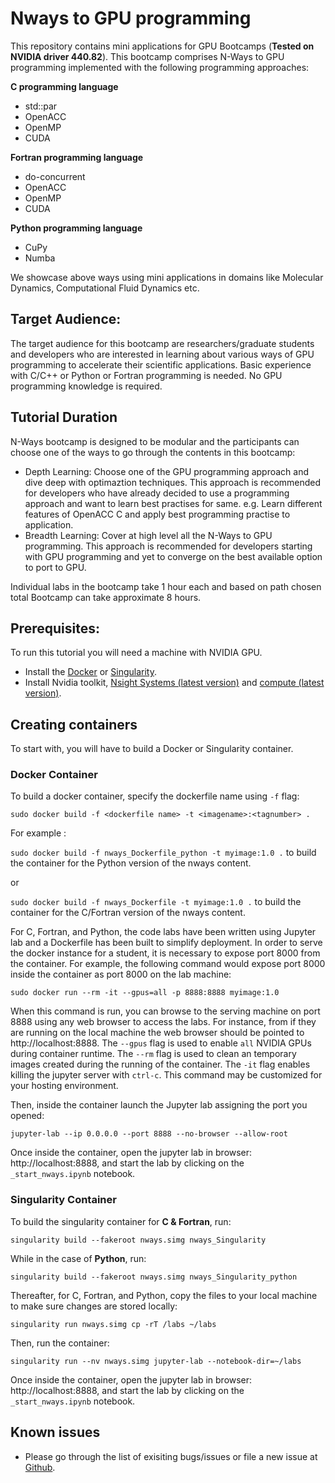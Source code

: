 # Nways to GPU programming
This repository contains mini applications for GPU Bootcamps (**Tested on NVIDIA driver 440.82**). This bootcamp comprises N-Ways to GPU programming implemented with the following programming approaches:

**C programming language**
  - std::par
  - OpenACC
  - OpenMP
  - CUDA
  
**Fortran programming language**
  - do-concurrent
  - OpenACC
  - OpenMP
  - CUDA
  
  
**Python programming language**
  - CuPy
  - Numba

We showcase above ways using mini applications in domains like Molecular Dynamics, Computational Fluid Dynamics etc.

## Target Audience:

The target audience for this bootcamp are researchers/graduate students and developers who are interested in learning about various ways of GPU programming to accelerate their scientific applications. Basic experience with C/C++ or Python or Fortran programming is needed. No GPU programming knowledge is required.

## Tutorial Duration

N-Ways bootcamp is designed to be modular and the participants can choose one of the ways to go through the contents in this bootcamp: 

- Depth Learning: Choose one of the GPU programming approach and dive deep with optimaztion techniques.  This approach is recommended for developers who have already decided to use a programming approach and want to learn best practises for same. e.g. Learn different features of OpenACC C and  apply best programming practise to application.
- Breadth Learning: Cover at high level all the N-Ways to GPU programming. This approach is recommended for developers starting with GPU programming and yet to converge on the best available option to port to GPU.

Individual labs in the bootcamp take 1 hour each and based on path chosen total Bootcamp can take approximate 8 hours. 


## Prerequisites:
To run this tutorial you will need a machine with NVIDIA GPU.

- Install the [Docker](https://docs.docker.com/get-docker/) or [Singularity](https://sylabs.io/docs/]).
- Install Nvidia toolkit, [Nsight Systems (latest version)](https://developer.nvidia.com/nsight-systems) and [compute (latest version)](https://developer.nvidia.com/nsight-compute).

## Creating containers
To start with, you will have to build a Docker or Singularity container.

### Docker Container
To build a docker container, specify the dockerfile name using `-f` flag:

`sudo docker build -f <dockerfile name> -t <imagename>:<tagnumber> .`

For example :

`sudo docker build -f nways_Dockerfile_python -t myimage:1.0 .` to build the container for the Python version of the nways content.

or

`sudo docker build -f nways_Dockerfile -t myimage:1.0 .` to build the container for the C/Fortran version of the nways content.

For C, Fortran, and Python, the code labs have been written using Jupyter lab and a Dockerfile has been built to simplify deployment. In order to serve the docker instance for a student, it is necessary to expose port 8000 from the container. For example, the following command would expose port 8000 inside the container as port 8000 on the lab machine:

`sudo docker run --rm -it --gpus=all -p 8888:8888 myimage:1.0`

When this command is run, you can browse to the serving machine on port 8888 using any web browser to access the labs. For instance, from if they are running on the local machine the web browser should be pointed to http://localhost:8888. The `--gpus` flag is used to enable `all` NVIDIA GPUs during container runtime. The `--rm` flag is used to clean an temporary images created during the running of the container. The `-it` flag enables killing the jupyter server with `ctrl-c`. This command may be customized for your hosting environment.


Then, inside the container launch the Jupyter lab assigning the port you opened:

`jupyter-lab --ip 0.0.0.0 --port 8888 --no-browser --allow-root`


Once inside the container, open the jupyter lab in browser: http://localhost:8888, and start the lab by clicking on the `_start_nways.ipynb` notebook.

### Singularity Container

To build the singularity container for **C & Fortran**, run: 

`singularity build --fakeroot nways.simg nways_Singularity`

While in the case of **Python**, run:

`singularity build --fakeroot nways.simg nways_Singularity_python`

Thereafter, for C, Fortran, and Python, copy the files to your local machine to make sure changes are stored locally:

`singularity run nways.simg cp -rT /labs ~/labs`

Then, run the container:

`singularity run --nv nways.simg jupyter-lab --notebook-dir=~/labs`

Once inside the container, open the jupyter lab in browser: http://localhost:8888, and start the lab by clicking on the `_start_nways.ipynb` notebook.


## Known issues
- Please go through the list of exisiting bugs/issues or file a new issue at [Github](https://github.com/openhackathons-org/HPC_Bootcamp/issues).
